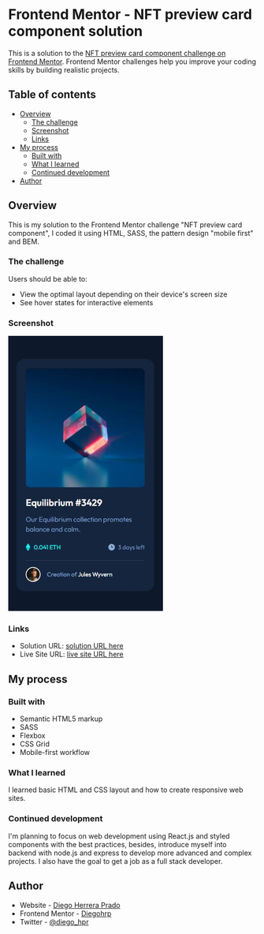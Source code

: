 # Frontend Mentor - NFT preview card component solution

This is a solution to the [NFT preview card component challenge on Frontend Mentor](https://www.frontendmentor.io/challenges/nft-preview-card-component-SbdUL_w0U). Frontend Mentor challenges help you improve your coding skills by building realistic projects.

## Table of contents

- [Overview](#overview)
  - [The challenge](#the-challenge)
  - [Screenshot](#screenshot)
  - [Links](#links)
- [My process](#my-process)
  - [Built with](#built-with)
  - [What I learned](#what-i-learned)
  - [Continued development](#continued-development)
- [Author](#author)

## Overview

This is my solution to the Frontend Mentor challenge "NFT preview card component", I coded it using HTML, SASS, the pattern design "mobile first" and BEM.

### The challenge

Users should be able to:

- View the optimal layout depending on their device's screen size
- See hover states for interactive elements

### Screenshot

![](./screenshot.JPG)

### Links

- Solution URL: [solution URL here](https://www.frontendmentor.io/solutions/responsive-card-using-flexbox-and-css-grid-lsnYlKSG5)
- Live Site URL: [live site URL here](https://diegohrp.github.io/NFT_preview_card/src/index.html)

## My process

### Built with

- Semantic HTML5 markup
- SASS
- Flexbox
- CSS Grid
- Mobile-first workflow

### What I learned

I learned basic HTML and CSS layout and how to create responsive web sites.

### Continued development

I'm planning to focus on web development using React.js and styled components with the best practices, besides, introduce myself into backend with node.js and express to develop more advanced and complex projects.
I also have the goal to get a job as a full stack developer.

## Author

- Website - [Diego Herrera Prado](https://github.com/Diegohrp?tab=repositories)
- Frontend Mentor - [Diegohrp](https://www.frontendmentor.io/profile/Diegohrp)
- Twitter - [@diego_hpr](https://twitter.com/diego_hpr)
